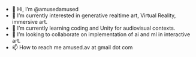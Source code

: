 - 👋 Hi, I’m @amusedamused
- 👀 I’m currently interested in generative realtime art, Virtual Reality, immersive art. 
- 🌱 I’m currently learning coding and Unity for audiovisual contexts.
- 💞️ I’m looking to collaborate on implementation of ai and ml in interactive art.
- 📫 How to reach me amused.av at gmail dot com
<!---
amusedamused/amusedamused is a ✨ special ✨ repository because its `README.md` (this file) appears on your GitHub profile.
You can click the Preview link to take a look at your changes.
--->
